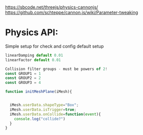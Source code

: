 
https://sbcode.net/threejs/physics-cannonjs/
https://github.com/schteppe/cannon.js/wiki/Parameter-tweaking
# Physics API:
  Simple setup for check and config default setup
```js
linearDamping default 0.01
linearFactor default 0.01
```


```js
Collision filter groups - must be powers of 2!
const GROUP1 = 1
const GROUP2 = 2
const GROUP3 = 4
```

```js
function initMeshPlane(iMesh){


  iMesh.userData.shapeType="Box";
  iMesh.userData.isTrigger=true;
  iMesh.userData.onCollide=function(event){
    console.log("collide?")
  }
}



```